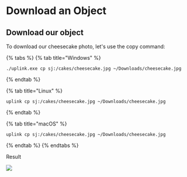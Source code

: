 # Download an Object

## Download our object

To download our cheesecake photo, let's use the copy command:

{% tabs %}
{% tab title="Windows" %}
```
./uplink.exe cp sj:/cakes/cheesecake.jpg ~/Downloads/cheesecake.jpg
```
{% endtab %}

{% tab title="Linux" %}
```
uplink cp sj:/cakes/cheesecake.jpg ~/Downloads/cheesecake.jpg
```
{% endtab %}

{% tab title="macOS" %}
```
uplink cp sj:/cakes/cheesecake.jpg ~/Downloads/cheesecake.jpg
```
{% endtab %}
{% endtabs %}

Result

![](../../../.gitbook/assets/download\_object.png)

